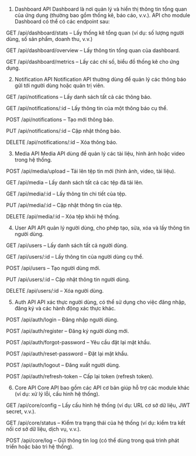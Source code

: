 1. Dashboard API
   Dashboard là nơi quản lý và hiển thị thông tin tổng quan của ứng dụng (thường bao gồm thống kê, báo cáo, v.v.). API cho module Dashboard có thể có các endpoint sau:

GET /api/dashboard/stats – Lấy thống kê tổng quan (ví dụ: số lượng người dùng, số sản phẩm, doanh thu, v.v.)

GET /api/dashboard/overview – Lấy thông tin tổng quan của dashboard.

GET /api/dashboard/metrics – Lấy các chỉ số, biểu đồ thống kê cho ứng dụng.

2. Notification API
   Notification API thường dùng để quản lý các thông báo gửi tới người dùng hoặc quản trị viên.

GET /api/notifications – Lấy danh sách tất cả các thông báo.

GET /api/notifications/:id – Lấy thông tin của một thông báo cụ thể.

POST /api/notifications – Tạo mới thông báo.

PUT /api/notifications/:id – Cập nhật thông báo.

DELETE /api/notifications/:id – Xóa thông báo.

3. Media API
   Media API dùng để quản lý các tài liệu, hình ảnh hoặc video trong hệ thống.

POST /api/media/upload – Tải lên tệp tin mới (hình ảnh, video, tài liệu).

GET /api/media – Lấy danh sách tất cả các tệp đã tải lên.

GET /api/media/:id – Lấy thông tin chi tiết của tệp.

PUT /api/media/:id – Cập nhật thông tin của tệp.

DELETE /api/media/:id – Xóa tệp khỏi hệ thống.

4. User API
   API quản lý người dùng, cho phép tạo, sửa, xóa và lấy thông tin người dùng.

GET /api/users – Lấy danh sách tất cả người dùng.

GET /api/users/:id – Lấy thông tin của người dùng cụ thể.

POST /api/users – Tạo người dùng mới.

PUT /api/users/:id – Cập nhật thông tin người dùng.

DELETE /api/users/:id – Xóa người dùng.

5. Auth API
   API xác thực người dùng, có thể sử dụng cho việc đăng nhập, đăng ký và các hành động xác thực khác.

POST /api/auth/login – Đăng nhập người dùng.

POST /api/auth/register – Đăng ký người dùng mới.

POST /api/auth/forgot-password – Yêu cầu đặt lại mật khẩu.

POST /api/auth/reset-password – Đặt lại mật khẩu.

POST /api/auth/logout – Đăng xuất người dùng.

POST /api/auth/refresh-token – Cấp lại token (refresh token).

6. Core API
   Core API bao gồm các API cơ bản giúp hỗ trợ các module khác (ví dụ: xử lý lỗi, cấu hình hệ thống).

GET /api/core/config – Lấy cấu hình hệ thống (ví dụ: URL cơ sở dữ liệu, JWT secret, v.v.).

GET /api/core/status – Kiểm tra trạng thái của hệ thống (ví dụ: kiểm tra kết nối cơ sở dữ liệu, dịch vụ, v.v.).

POST /api/core/log – Gửi thông tin log (có thể dùng trong quá trình phát triển hoặc bảo trì hệ thống).
